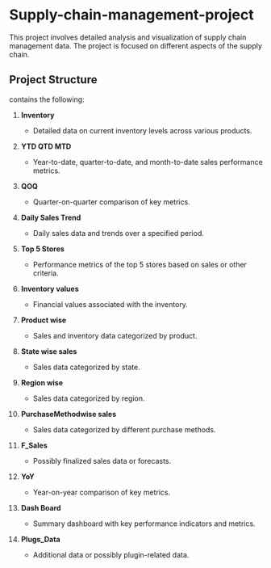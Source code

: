 # Supply-chain-management-project

This project involves detailed analysis and visualization of supply chain management data. The project is focused on different aspects of the supply chain.

## Project Structure

 contains the following:

1. **Inventory**
   - Detailed data on current inventory levels across various products.

2. **YTD QTD MTD**
   - Year-to-date, quarter-to-date, and month-to-date sales performance metrics.

3. **QOQ**
   - Quarter-on-quarter comparison of key metrics.

4. **Daily Sales Trend**
   - Daily sales data and trends over a specified period.

5. **Top 5 Stores**
   - Performance metrics of the top 5 stores based on sales or other criteria.

6. **Inventory values**
   - Financial values associated with the inventory.

7. **Product wise**
   - Sales and inventory data categorized by product.

8. **State wise sales**
   - Sales data categorized by state.

9. **Region wise**
   - Sales data categorized by region.

10. **PurchaseMethodwise sales**
    - Sales data categorized by different purchase methods.

11. **F_Sales**
    - Possibly finalized sales data or forecasts.

12. **YoY**
    - Year-on-year comparison of key metrics.

13. **Dash Board**
    - Summary dashboard with key performance indicators and metrics.

14. **Plugs_Data**
    - Additional data or possibly plugin-related data.
